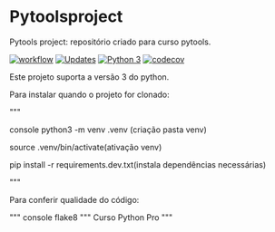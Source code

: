# Pytoolsproject
Pytools project: repositório criado para curso pytools. 

[![workflow](https://github.com/Tiago1Figueira/Pytoolsproject/actions/workflows/.actions.yml/badge.svg)](https://github.com/Tiago1Figueira/Pytoolsproject/actions)
[![Updates](https://pyup.io/repos/github/Tiago1Figueira/Pytoolsproject/shield.svg)](https://pyup.io/repos/github/Tiago1Figueira/Pytoolsproject/)
[![Python 3](https://pyup.io/repos/github/Tiago1Figueira/Pytoolsproject/python-3-shield.svg)](https://pyup.io/repos/github/Tiago1Figueira/Pytoolsproject/)
[![codecov](https://codecov.io/gh/Tiago1Figueira/Pytoolsproject/branch/main/graph/badge.svg?token=FI0PVCTYU7)](https://codecov.io/gh/Tiago1Figueira/Pytoolsproject)

Este projeto suporta a versão 3 do python. 

Para instalar quando o projeto for clonado:

"""

console python3 -m venv .venv (criação pasta venv)

source .venv/bin/activate(ativação venv)

pip install -r requirements.dev.txt(instala dependências necessárias)

"""

Para conferir qualidade do código:

"""
console flake8
"""
Curso Python Pro 
"""